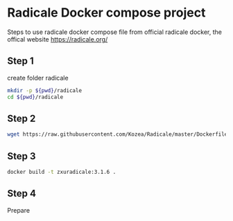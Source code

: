 # Radicale Docker compose project 
Steps to use radicale docker compose file from official radicale docker, the offical website https://radicale.org/

## Step 1
create folder radicale
```bash
mkdir -p ${pwd}/radicale
cd ${pwd}/radicale
```
## Step 2
```bash
wget https://raw.githubusercontent.com/Kozea/Radicale/master/Dockerfile
```
## Step 3
```bash
docker build -t zxuradicale:3.1.6 .
```
## Step 4
Prepare 
